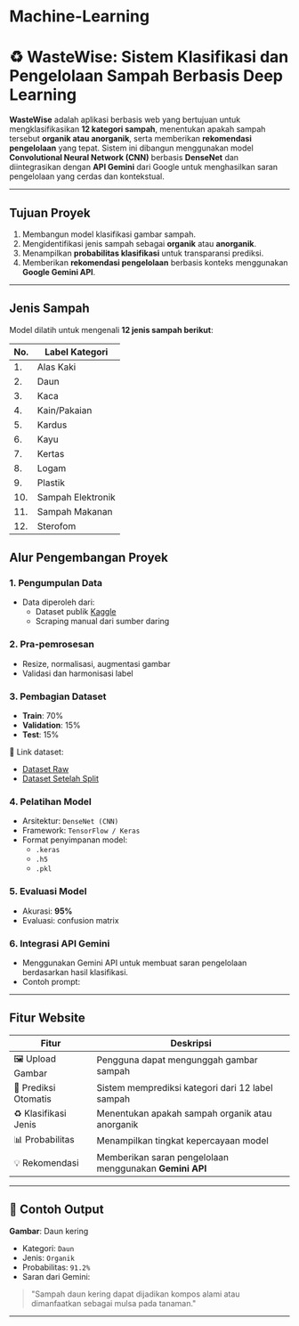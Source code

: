 # Machine-Learning

# ♻️ WasteWise: Sistem Klasifikasi dan Pengelolaan Sampah Berbasis Deep Learning

**WasteWise** adalah aplikasi berbasis web yang bertujuan untuk mengklasifikasikan **12 kategori sampah**, menentukan apakah sampah tersebut **organik atau anorganik**, serta memberikan **rekomendasi pengelolaan** yang tepat. Sistem ini dibangun menggunakan model **Convolutional Neural Network (CNN)** berbasis **DenseNet** dan diintegrasikan dengan **API Gemini** dari Google untuk menghasilkan saran pengelolaan yang cerdas dan kontekstual.

---

## Tujuan Proyek

1. Membangun model klasifikasi gambar sampah.
2. Mengidentifikasi jenis sampah sebagai **organik** atau **anorganik**.
3. Menampilkan **probabilitas klasifikasi** untuk transparansi prediksi.
4. Memberikan **rekomendasi pengelolaan** berbasis konteks menggunakan **Google Gemini API**.

---
## Jenis Sampah

Model dilatih untuk mengenali **12 jenis sampah berikut**:

| No. | Label Kategori       |
|-----|----------------------|
| 1.  | Alas Kaki            |
| 2.  | Daun                 |
| 3.  | Kaca                 |
| 4.  | Kain/Pakaian         |
| 5.  | Kardus               |
| 6.  | Kayu                 |
| 7.  | Kertas               |
| 8.  | Logam                |
| 9.  | Plastik              |
| 10. | Sampah Elektronik    |
| 11. | Sampah Makanan       |
| 12. | Sterofom             |

## Alur Pengembangan Proyek

### 1. Pengumpulan Data
- Data diperoleh dari:
  - Dataset publik [Kaggle](https://www.kaggle.com/)
  - Scraping manual dari sumber daring

### 2. Pra-pemrosesan
- Resize, normalisasi, augmentasi gambar
- Validasi dan harmonisasi label

### 3. Pembagian Dataset
- **Train**: 70%
- **Validation**: 15%
- **Test**: 15%

📂 Link dataset:
- [Dataset Raw](https://drive.google.com/file/d/1uL27K0c9IbSYzIsztL05NL9Bssd_Qdbe/view?usp=sharing)
- [Dataset Setelah Split](https://drive.google.com/drive/folders/1_IFy7BwcjCnbQNimokk9qzyQfvVGOusp=sharing)

### 4. Pelatihan Model
- Arsitektur: `DenseNet (CNN)`
- Framework: `TensorFlow / Keras`
- Format penyimpanan model:
  - `.keras`
  - `.h5`
  - `.pkl`

### 5. Evaluasi Model
- Akurasi: **95%**
- Evaluasi: confusion matrix

### 6. Integrasi API Gemini
- Menggunakan Gemini API untuk membuat saran pengelolaan berdasarkan hasil klasifikasi.
- Contoh prompt:


---

## Fitur Website

| Fitur | Deskripsi |
|-------|-----------|
| 🖼️ Upload Gambar | Pengguna dapat mengunggah gambar sampah |
| 📌 Prediksi Otomatis | Sistem memprediksi kategori dari 12 label sampah |
| ♻️ Klasifikasi Jenis | Menentukan apakah sampah organik atau anorganik |
| 📊 Probabilitas | Menampilkan tingkat kepercayaan model |
| 💡 Rekomendasi | Memberikan saran pengelolaan menggunakan **Gemini API** |

---

## 🧪 Contoh Output

**Gambar**: Daun kering  
- Kategori: `Daun`  
- Jenis: `Organik`  
- Probabilitas: `91.2%`  
- Saran dari Gemini:
> "Sampah daun kering dapat dijadikan kompos alami atau dimanfaatkan sebagai mulsa pada tanaman."

---
